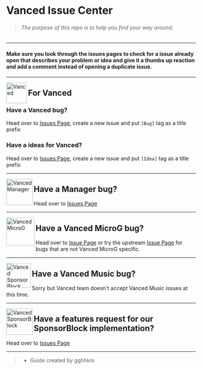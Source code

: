# Vanced Issue Center 
> ###### The purpose of this repo is to help you find your way around.
___

#### Make sure you look through the issues pages to check for a issue already open that describes your problem or idea and give it a thumbs up reaction and add a comment instead of opening a duplicate issue.
___
<a href="https://vancedapp.com"><img src="https://cdn.discordapp.com/emojis/724333860598579290.png" alt="Vanced" height="55" align="left"></a>
## For Vanced
### Have a Vanced bug?
Head over to [Issues Page](https://github.com/YTVanced/Vanced/issues), create a new issue and put `[Bug]` tag as a title prefix

### Have a ideas for Vanced?
Head over to [Issues Page](https://github.com/YTVanced/Vanced/issues), create a new issue and put `[Idea]` tag as a title prefix
___
<a href="https://github.com/YTVanced/VancedManager"><img src="https://cdn.discordapp.com/emojis/727995382012837898.png" alt="Vanced Manager" align="left" height="70" ></a>
## Have a Manager bug? 
Head over to [Issues Page](https://github.com/YTVanced/VancedManager/issues)
___
<a href="https://github.com/YTVanced/VancedMicroG"><img src="https://cdn.discordapp.com/emojis/739533000609628191.png" alt="Vanced MicroG" height="75" align="left" ></a>
## Have a Vanced MicroG bug?
Head over to [Issue Page](https://github.com/YTVanced/VancedMicroG/issues) or try the upstream [Issue Page](https://github.com/microg/android_packages_apps_GmsCore) for bugs that are not Vanced MicroG specific.
___
<img src="https://cdn.discordapp.com/emojis/771642079318638603.png" alt="Vanced SponsorBlock" height="65" align="left"></a>
## Have a Vanced Music bug?
Sorry but Vanced team doesn't accept Vanced Music issues at this time.
___
<a href="https://github.com/YTVanced/SponsorBlock"><img src="https://cdn.discordapp.com/attachments/548867094259826700/776979672264474644/LogoSponsorBlockSimple256px.png" alt="Vanced SponsorBlock" height="70" align="left"></a>
## Have a features request for our SponsorBlock implementation?
Head over to  [Issues Page](https://github.com/YTVanced/SponsorBlock/issues)

________




>- Guide created by gghhkm
